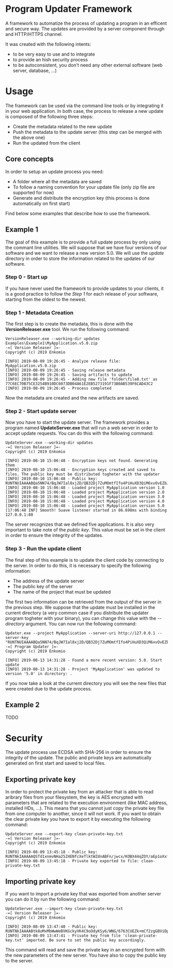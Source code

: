 # Program Updater Framework
A framework to automatize the process of updating a program in an efficent and secure way. The updates are provided by a server component through and HTTP/HTTPS channel.

It was created with the following intents: 

* to be very easy to use and to integrate 
* to provide an hish security process
* to be autoconsistent, you don't need any other external software (web server, database, ...)

# Usage

The framework can be used via the command line tools or by integrating it in your web application. In both case, the process to release a new update is composed of the following three steps:

* Create the metadata related to the new update
* Push the metadata to the update server (this step can be merged with the above one)
* Run the updated from the client

## Core concepts

In order to setup an update process you need:

* A folder where all the metadata are saved
* To follow a naming convention for your update file (only zip file are supported for now)
* Generate and distribute the encryption key (this process is done automatically on first start)

Find below some examples that describe how to use the framework.

## Example 1

The goal of this example is to provide a full update process by only using the commant line utilities. We will suppose that we have four versions of our software and we want to release a new version 5.0. We will use the _update_ directory in order to store the information related to the updates of our software.

### Step 0 - Start up

If you have never used the framework to provide updates to your clients, it is a good practice to follow the _Step 1_ for each release of your software, starting from the oldest to the newest.

### Step 1 - Metadata Creation

The first step is to create the metadata, this is done with the **VersionReleaser.exe** tool. We run the following command:

	VersionReleaser.exe --working-dir updates Examples\Example1\MyApplication.v5.0.zip
	-=[ Version Releaser ]=-
	Copyright (c) 2019 Enkomio

	[INFO] 2019-08-09 19:26:45 - Analyze release file: MyApplication.v5.0.zip
	[INFO] 2019-08-09 19:26:45 - Saving release metadata
	[INFO] 2019-08-09 19:26:45 - Saving artifacts to update
	[INFO] 2019-08-09 19:26:45 - Adding new file 'folder\file8.txt' as 77C6EC70B75CE3254B910DC6073DB04A61E2EB5273191F73B0AB539F6CAD43C2
	[INFO] 2019-08-09 19:26:45 - Process completed
	
Now the metadata are created and the new artifacts are saved.

### Step 2 - Start update server

Now you have to start the update server. The framework provides a program named **UpdateServer.exe** that will run a web server in order to accept update requests. You can do this with the following command:

	UpdateServer.exe --working-dir updates
	-=[ Version Releaser ]=-
	Copyright (c) 2019 Enkomio

	[INFO] 2019-08-10 15:06:48 - Encryption keys not found. Generating them
	[INFO] 2019-08-10 15:06:48 - Encryption keys created and saved to files. The public key must be distributed togheter with the updater
	[INFO] 2019-08-10 15:06:48 - Public key: RUNTNUIAAAABQa5NN74/BqJW7Ial8xj2D/QB32Dj7ZuMOmtfIfo4PiHuXD3QiM6xvOvEZbJ1vQPdjUignHYE7BCLdslEMYbCj4AA8QeSc9v7jc1X5cqKCL1tHaJc+B/MWp8sRXlL6wYUJj4bfcC3p/xEJZXeO/RUsO8gKA4KT0UAXsq0bExWRQr6Ioc=
	[INFO] 2019-08-10 15:06:48 - Loaded project MyApplication version 1.0
	[INFO] 2019-08-10 15:06:48 - Loaded project MyApplication version 2.0
	[INFO] 2019-08-10 15:06:48 - Loaded project MyApplication version 3.0
	[INFO] 2019-08-10 15:06:48 - Loaded project MyApplication version 4.0
	[INFO] 2019-08-10 15:06:48 - Loaded project MyApplication version 5.0
	[17:06:48 INF] Smooth! Suave listener started in 86.698ms with binding 127.0.0.1:80
	
The server recognizes that we defined five applications. It is also very important to take note of the *public key*. This value must be set in the client in order to ensure the integrity of the updates.

### Step 3 - Run the update client

The final step of this example is to update the client code by connecting to the server. In order to do this, it is necessary to specify the following information:

* The address of the update server
* The public key of the server
* The name of the project that must be updated

The first two information can be retrieved from the output of the server in the previous step. We suppose that the update must be installed in the current directory (a very common case if you distribute the updater program togheter with your binary), you can change this value with the _--directory_ argument. You can now run the following command:

	Updater.exe --project MyApplication --server-uri http://127.0.0.1 --server-key "RUNTNUIAAAABQa5NN74/BqJW7Ial8xj2D/QB32Dj7ZuMOmtfIfo4PiHuXD3QiM6xvOvEZbJ1vQPdjUignHYE7BCLdslEMYbCj4AA8QeSc9v7jc1X5cqKCL1tHaJc+B/MWp8sRXlL6wYUJj4bfcC3p/xEJZXeO/RUsO8gKA4KT0UAXsq0bExWRQr6Ioc="
	-=[ Program Updater ]=-
	Copyright (c) 2019 Enkomio

	[INFO] 2019-08-13 14:31:28 - Found a more recent version: 5.0. Start update
	[INFO] 2019-08-13 14:31:28 - Project 'MyApplication' was updated to version '5.0' in directory: .
	
If you now take a look at the current directory you will see the new files that were created due to the update process.

## Example 2

TODO

# Security

The update process use ECDSA with SHA-256 in order to ensure the integrity of the update. The public and private keys are automatically generated on first start and saved to local files. 

## Exporting private key

In order to protect the private key from an attacker that is able to read aribrary files from your filesystem, the key is AES encrypted with parameters that are related to the execution environment (like MAC address, installed HDs, ...). This means that you cannot just copy the private key file from one computer to another, since it will not work. If you want to obtain the clear private key you have to export it by executing the following command:

	UpdateServer.exe --export-key clean-private-key.txt
	-=[ Version Releaser ]=-
	Copyright (c) 2019 Enkomio

	[INFO] 2019-08-09 13:45:18 - Public key: RUNTNkIAAAAAQSTd1xnmvNHa25Z4ENfcXeTlktWZdnABFn/jwcx/KOBX44qZOY/aEp1oXxfhcXZX26Uy5c2P1FZlu5yswPAgqxUBXpxjSyCSYnyKODNpLw0sEqD+L3xcJLIv/3s4vgFaCwIDNiqqn8WWahvsYsu0o41IgMYwjOO4QhsL16Xai+beAEEBBRoWkZJSZR+vB7Vi/Trw7C5kNsPwy5TxK9Fd+ibyrAyewvftI1SWAcEO6OIh9G+bSEkXDPoS77faGYMotbcKhQU=
	[INFO] 2019-08-09 13:45:18 - Private key exported to file: clean-private-key.txt
  
## Importing private key

If you want to import a private key that was exported from another server you can do it by run the following command:

	UpdateServer.exe --import-key clean-private-key.txt
	-=[ Version Releaser ]=-
	Copyright (c) 2019 Enkomio

	[INFO] 2019-08-09 13:47:40 - Public key: RUNTNkIAAAABtk8oMxMbWwWeBVKGckyVK4C9oOdyKSy6/WNG/6763CUEZk+mCf2zgGBViDpPu2N/Crh99rDK2WGsE2b9nYqaq7AA7caRHqcPLXns+aPqjk1teFI9c9+QnU78WOrd2UMKF3CuD2xccvjKATon+3GHBWeJtqZNvXSu8blWmFENmkIMS60BXl2pXb7fPuTXRaSyj6Dtb/IY4CY2rftroIJx1B3g28UHs0cVXWK+pi/DOkWJMb4EspodK9caIjwLxwf1HF3LnVc=
	[INFO] 2019-08-09 13:47:41 - Private key from file 'clean-private-key.txt' imported. Be sure to set the public key accordingly.
  
This command will read and save the private key in an encrypted form with the new parameters of the new server. You have also to copy the public key to the server.
